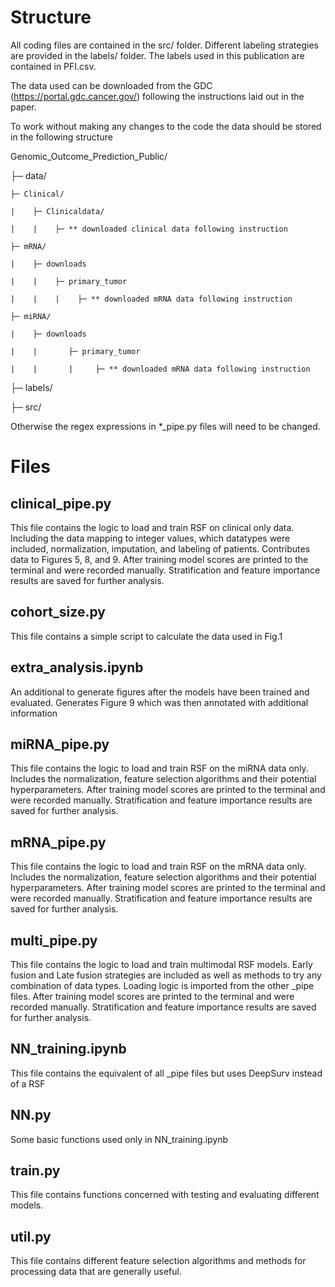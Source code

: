 # Structure

All coding files are contained in the src/ folder. Different labeling strategies are provided in the labels/ folder. The labels used in this publication are contained in PFI.csv.

The data used can be downloaded from the GDC (https://portal.gdc.cancer.gov/) following the instructions laid out in the paper. 

To work without making any changes to the code the data should be stored in the following structure

Genomic_Outcome_Prediction_Public/

├─ data/

    ├─ Clinical/

    |    ├─ Clinicaldata/

    |    |    ├─ ** downloaded clinical data following instruction

    ├─ mRNA/
    
    |    ├─ downloads
    
    |    |    ├─ primary_tumor
    
    |    |    |    ├─ ** downloaded mRNA data following instruction
    
    ├─ miRNA/
    
    |    ├─ downloads
    
    |    |       ├─ primary_tumor
    
    |    |       |     ├─ ** downloaded mRNA data following instruction
    
├─ labels/

├─ src/


Otherwise the regex expressions in *_pipe.py files will need to be changed.

# Files 

## clinical_pipe.py

This file contains the logic to load and train RSF on clinical only data. Including the data mapping to integer values, which datatypes were included, normalization, imputation, and labeling of patients. Contributes data to Figures 5, 8, and 9. After training model scores are printed to the terminal and were recorded manually. Stratification and feature importance results are saved for further analysis.

## cohort_size.py

This file contains a simple script to calculate the data used in Fig.1 

## extra_analysis.ipynb 

An additional to generate figures after the models have been trained and evaluated. Generates Figure 9 which was then annotated with additional information

## miRNA_pipe.py

This file contains the logic to load and train RSF on the miRNA data only. Includes the normalization, feature selection algorithms and their potential hyperparameters. After training model scores are printed to the terminal and were recorded manually. Stratification and feature importance results are saved for further analysis.

## mRNA_pipe.py

This file contains the logic to load and train RSF on the mRNA data only. Includes the normalization, feature selection algorithms and their potential hyperparameters. After training model scores are printed to the terminal and were recorded manually. Stratification and feature importance results are saved for further analysis.

## multi_pipe.py

This file contains the logic to load and train multimodal RSF models. Early fusion and Late fusion strategies are included as well as methods to try any combination of data types. Loading logic is imported from the other _pipe files. After training model scores are printed to the terminal and were recorded manually. Stratification and feature importance results are saved for further analysis.

## NN_training.ipynb

This file contains the equivalent of all _pipe files but uses DeepSurv instead of a RSF

## NN.py

Some basic functions used only in NN_training.ipynb

## train.py

This file contains functions concerned with testing and evaluating different models.

## util.py

This file contains different feature selection algorithms and methods for processing data that are generally useful.
